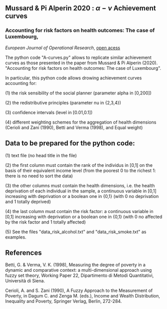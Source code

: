 ## Mussard & Pi Alperin 2020 : $\alpha-\nu$ Achievement curves 

### Accounting for risk factors on health outcomes: The case of Luxembourg, 
_European Journal of Operational Research_, [open acess](https://doi.org/10.1016/j.ejor.2020.09.040)


The python code "A-curves.py" allows to replicate similar achievement curves as those presented in the paper from Mussard & Pi Alperin (2020). "Accounting for risk factors on health outcomes: The case of Luxembourg".

In particular, this python code allows drowing achievement curves accounting for:

(1) the risk sensibility of the social planner (parameter alpha in [0,200])

(2) the redistributive principles (parameter nu in {2,3,4})

(3) confidence intervals (level in [0.01,0.1])

(4) different weighting schemes for the aggregation of health dimensions (Cerioli and Zani (1990), Betti and Verma (1998), and Equal weight)


## Data to be prepared for the python code:

(1) text file (no head title in the file)

(2) the first column must contain the rank of the individus in [0,1] on the basis of their equivalent income level (from the poorest 0 to the richest 1: there is no need to sort the data)

(3) the other columns must contain the health dimensions, i.e. the health deprivation of each individual in the sample, a continuous variable in [0,1] increasing with deprivation or a boolean one in {0,1} (with 0 no deprivation and 1 totally deprived)

(4) the last column must contain the risk factor: a continuous variable in [0,1] increasing with deprivation or a boolean one in {0,1} (with 0 no affected by the risk factor and 1 totally affected)

(5) See the files "data_risk_alcohol.txt" and "data_risk_smoke.txt" as examples.


## References
Betti, G. & Verma, V. K. (1998), Measuring the degree of poverty in a dynamic and comparative context: a multi-dimensional approach using fuzzy set theory, Working Paper 22, Dipartimento di Metodi Quantitativi, Università di Siena.

Cerioli, A. and S. Zani (1990), A Fuzzy Approach to the Measurement of Poverty, in Dagum C. and Zenga M. (eds.), Income and Wealth Distribution, Inequality and Poverty, Springer Verlag, Berlin, 272-284.
